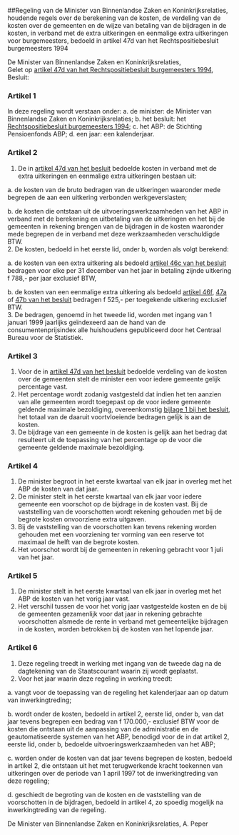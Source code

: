 <meta http-equiv='Content-Type' content='text/html; charset=utf-8' />

##Regeling van de Minister van Binnenlandse Zaken en Koninkrijksrelaties, houdende regels over de berekening van de kosten, de verdeling van de kosten over de gemeenten en de wijze van betaling van de bijdragen in de kosten, in verband met de extra uitkeringen en eenmalige extra uitkeringen voor burgemeesters, bedoeld in artikel 47d van het Rechtspositiebesluit burgemeesters 1994 

De Minister van Binnenlandse Zaken en Koninkrijksrelaties,  
Gelet op [artikel 47d van het Rechtspositiebesluit burgemeesters 1994](../../../../../../../../../AMvB/rechtspositiebesluit/burgemeesters/BWBR0006743/README.md),
Besluit:     

### Artikel  1  

In deze regeling wordt verstaan onder: a.  de minister:   de Minister van Binnenlandse Zaken en Koninkrijksrelaties;  b.  het besluit:   het [Rechtspositiebesluit burgemeesters 1994](../../../../../../../../../AMvB/rechtspositiebesluit/burgemeesters/BWBR0006743/README.md);  c.  het ABP:   de Stichting Pensioenfonds ABP;  d.  een jaar:   een kalenderjaar.    

### Artikel  2  

1.  De in [artikel 47d van het besluit](../../../../../../../../../AMvB/rechtspositiebesluit/burgemeesters/BWBR0006743/README.md) bedoelde kosten in verband met de extra uitkeringen en eenmalige extra uitkeringen bestaan uit: 

a.  de kosten van de bruto bedragen van de uitkeringen waaronder mede begrepen de aan een uitkering verbonden werkgeverslasten; 

b.  de kosten die ontstaan uit de uitvoeringswerkzaamheden van het ABP in verband met de berekening en uitbetaling van de uitkeringen en het bij de gemeenten in rekening brengen van de bijdragen in de kosten waaronder mede begrepen de in verband met deze werkzaamheden verschuldigde BTW.    
2.  De kosten, bedoeld in het eerste lid, onder b, worden als volgt berekend: 

a.  de kosten van een extra uitkering als bedoeld [artikel 46c van het besluit](../../../../../../../../../AMvB/rechtspositiebesluit/burgemeesters/BWBR0006743/README.md) bedragen voor elke per 31 december van het jaar in betaling zijnde uitkering f 788,- per jaar exclusief BTW, 

b.  de kosten van een eenmalige extra uitkering als bedoeld [artikel 46f](../../../../../../../../../AMvB/rechtspositiebesluit/burgemeesters/BWBR0006743/README.md), [47a](../../../../../../../../../AMvB/rechtspositiebesluit/burgemeesters/BWBR0006743/README.md) of [47b van het besluit](../../../../../../../../../AMvB/rechtspositiebesluit/burgemeesters/BWBR0006743/README.md) bedragen f 525,- per toegekende uitkering exclusief BTW.    
3.  De bedragen, genoemd in het tweede lid, worden met ingang van 1 januari 1999 jaarlijks geïndexeerd aan de hand van de consumentenprijsindex alle huishoudens gepubliceerd door het Centraal Bureau voor de Statistiek.   

### Artikel  3  

1.  Voor de in [artikel 47d van het besluit](../../../../../../../../../AMvB/rechtspositiebesluit/burgemeesters/BWBR0006743/README.md) bedoelde verdeling van de kosten over de gemeenten stelt de minister een voor iedere gemeente gelijk percentage vast.   
2.  Het percentage wordt zodanig vastgesteld dat indien het ten aanzien van alle gemeenten wordt toegepast op de voor iedere gemeente geldende maximale bezoldiging, overeenkomstig [bijlage 1 bij het besluit](../../../../../../../../../AMvB/rechtspositiebesluit/burgemeesters/BWBR0006743/README.md), het totaal van de daaruit voortvloeiende bedragen gelijk is aan de kosten.   
3.  De bijdrage van een gemeente in de kosten is gelijk aan het bedrag dat resulteert uit de toepassing van het percentage op de voor die gemeente geldende maximale bezoldiging.   

### Artikel  4  

1.  De minister begroot in het eerste kwartaal van elk jaar in overleg met het ABP de kosten van dat jaar.   
2.  De minister stelt in het eerste kwartaal van elk jaar voor iedere gemeente een voorschot op de bijdrage in de kosten vast. Bij de vaststelling van de voorschotten wordt rekening gehouden met bij de begrote kosten onvoorziene extra uitgaven.   
3.  Bij de vaststelling van de voorschotten kan tevens rekening worden gehouden met een voorziening ter vorming van een reserve tot maximaal de helft van de begrote kosten.   
4.  Het voorschot wordt bij de gemeenten in rekening gebracht voor 1 juli van het jaar.   

### Artikel  5  

1.  De minister stelt in het eerste kwartaal van elk jaar in overleg met het ABP de kosten van het vorig jaar vast.   
2.  Het verschil tussen de voor het vorig jaar vastgestelde kosten en de bij de gemeenten gezamenlijk voor dat jaar in rekening gebrachte voorschotten alsmede de rente in verband met gemeentelijke bijdragen in de kosten, worden betrokken bij de kosten van het lopende jaar.   

### Artikel  6  

1.  Deze regeling treedt in werking met ingang van de tweede dag na de dagtekening van de Staatscourant waarin zij wordt geplaatst.   
2.  Voor het jaar waarin deze regeling in werking treedt: 

a.  vangt voor de toepassing van de regeling het kalenderjaar aan op datum van inwerkingtreding; 

b.  wordt onder de kosten, bedoeld in artikel 2, eerste lid, onder b, van dat jaar tevens begrepen een bedrag van f 170.000,- exclusief BTW voor de kosten die ontstaan uit de aanpassing van de administratie en de geautomatiseerde systemen van het ABP, benodigd voor de in dat artikel 2, eerste lid, onder b, bedoelde uitvoeringswerkzaamheden van het ABP; 

c.  worden onder de kosten van dat jaar tevens begrepen de kosten, bedoeld in artikel 2, die ontstaan uit het met terugwerkende kracht toekennen van uitkeringen over de periode van 1 april 1997 tot de inwerkingtreding van deze regeling; 

d.  geschiedt de begroting van de kosten en de vaststelling van de voorschotten in de bijdragen, bedoeld in artikel 4, zo spoedig mogelijk na inwerkingtreding van de regeling.   

De
Minister van Binnenlandse Zaken en Koninkrijksrelaties, 
A. Peper      
